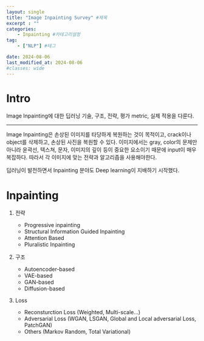 ```yaml
---
layout: single
title: "Image Inpainting Survey" #제목
excerpt : ""
categories: 
    - Inpainting #카테고리설정
tag: 
    - ["NLP"] #테그

date: 2024-08-06
last_modified_at: 2024-08-06
#classes: wide    
---
```



# Intro

Image Inpainting에 대한 딥러닝 기술, 구조, 전략, 평가 metric, 실제 적용을 다룬다.

___
Image Inpainting은 손상된 이미지를 타당하게 복원하는 것이 목적이고, crack이나 object를 삭제하고, 손상된 사진을 복원할 수 있다.
이미지에서는 gray, color의 문제만 아니라 윤곽선, 텍스쳐, 문자, 이미지의 깊이 등이 중요한 요소이기 때문에 input이 매우 복잡하다. 따라서 각 이미지에 맞는 전략과 알고리즘을 사용해야한다.

딥러닝이 발전하면서 Inpainting 분야도 Deep learning이 지배하기 시작했다. 

# Inpainting

1. 전략
    * Progressive inpainting
    * Structural Information Guided Inpainting
    * Attention Based
    * Pluralistic Inpainting

2. 구조
    * Autoencoder-based
    * VAE-based
    * GAN-based
    * Diffusion-based

3. Loss
    * Reconsturction Loss (Weighted, Multi-scale...)
    * Adversarial Loss (WGAN, LSGAN, Global and Local adversarial Loss, PatchGAN)
    * Others (Markov Random, Total Variational)

